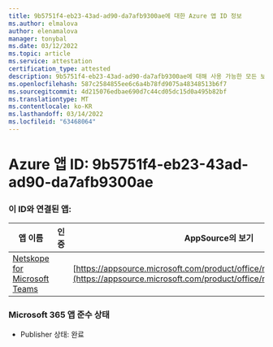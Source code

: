 ```yaml
---
title: 9b5751f4-eb23-43ad-ad90-da7afb9300ae에 대한 Azure 앱 ID 정보
ms.author: elmalova
author: elenamalova
manager: tonybal
ms.date: 03/12/2022
ms.topic: article
ms.service: attestation
certification_type: attested
description: 9b5751f4-eb23-43ad-ad90-da7afb9300ae에 대해 사용 가능한 모든 보안 및 규정 준수 정보입니다.
ms.openlocfilehash: 587c2584855ee6c6a4b78fd9075a48348513b6f7
ms.sourcegitcommit: 4d215076edbae690d7c44cd05dc15d0a495b82bf
ms.translationtype: MT
ms.contentlocale: ko-KR
ms.lasthandoff: 03/14/2022
ms.locfileid: "63468064"
---
```

# <a name="azure-app-id-9b5751f4-eb23-43ad-ad90-da7afb9300ae"></a>Azure 앱 ID: 9b5751f4-eb23-43ad-ad90-da7afb9300ae


### <a name="apps-associated-with-this-id"></a>이 ID와 연결된 앱:
| **앱 이름** | **인증** | **AppSource의 보기** |
|--------------|---------------|-----------------------|
| [Netskope for Microsoft Teams](../forward/netskope.netskope_teams) |  | [https://appsource.microsoft.com/product/office/netskope.netskope_teams](https://appsource.microsoft.com/product/office/netskope.netskope_teams) |

### <a name="microsoft-365-app-compliance-status"></a>Microsoft 365 앱 준수 상태
- Publisher 상태: 완료
